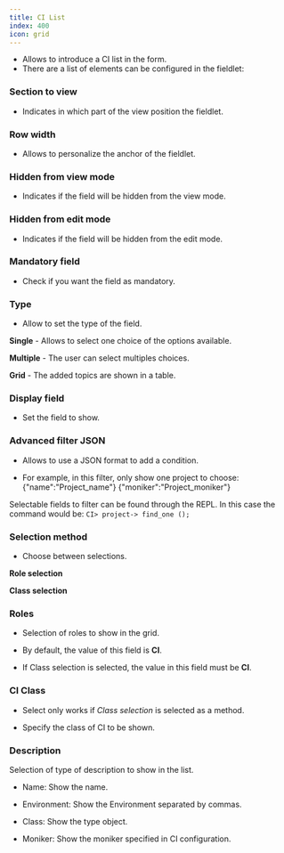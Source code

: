 ```yaml
---
title: CI List
index: 400
icon: grid
---
```

* Allows to introduce a CI list in the form.
* There are a list of elements can be configured in the fieldlet:


### Section to view
* Indicates in which part of the view position the fieldlet.


### Row width
* Allows to personalize the anchor of the fieldlet.


### Hidden from view mode
* Indicates if the field will be hidden from the view mode.


### Hidden from edit mode
* Indicates if the field will be hidden from the edit mode.


### Mandatory field
* Check if you want the field as mandatory.


### Type
* Allow to set the type of the field.  

**Single** - Allows to select one choice of the options available.

**Multiple** - The user can select multiples choices.

**Grid** - The added topics are shown in a table. 


### Display field
* Set the field to show.


### Advanced filter JSON
* Allows to use a JSON format to add a condition.

* For example, in this filter, only show one project to choose:
        {"name":"Project_name"}
        {"moniker":"Project_moniker"}

Selectable fields to filter can be found through the REPL. In this case the command would be: `CI> project-> find_one ();`


### Selection method
* Choose between selections.

**Role selection**


**Class selection**

### Roles

* Selection of roles to show in the grid.

* By default, the value of this field is **CI**.

* If Class selection is selected, the value in this field must be **CI**.


### CI Class

* Select only works if *Class selection* is selected as a method.

* Specify the class of CI to be shown.

### Description

Selection of type of description to show in the list.

* Name: Show the name.

* Environment: Show the Environment separated by commas.

* Class: Show the type object.

* Moniker: Show the moniker specified in CI configuration.


